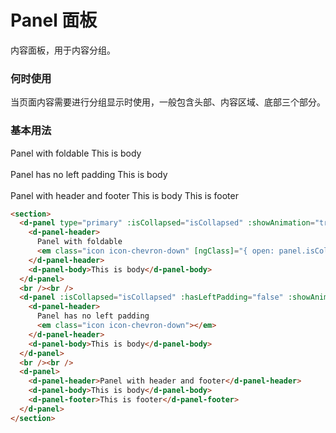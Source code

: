 # Panel 面板

内容面板，用于内容分组。

### 何时使用

当页面内容需要进行分组显示时使用，一般包含头部、内容区域、底部三个部分。

### 基本用法

<section>
  <d-panel type="primary" :isCollapsed="isCollapsed" :showAnimation="true" :beforeToggle="(e)=>{return true;}">
    <d-panel-header>
      Panel with foldable
      <!-- <em class="icon icon-chevron-down" [ngClass]="{ open: panel.isCollapsed }"></em> -->
    </d-panel-header>
    <d-panel-body>This is body</d-panel-body>
  </d-panel>
  <br /><br />
  <d-panel :isCollapsed="true" :hasLeftPadding="false" :showAnimation="true">
    <d-panel-header>
      Panel has no left padding
      <em class="icon icon-chevron-down"></em>
    </d-panel-header>
    <d-panel-body>This is body</d-panel-body>
  </d-panel>
  <br /><br />
  <d-panel>
    <d-panel-header>Panel with header and footer</d-panel-header>
    <d-panel-body>This is body</d-panel-body>
    <d-panel-footer>This is footer</d-panel-footer>
  </d-panel>
</section>

```html
<section>
  <d-panel type="primary" :isCollapsed="isCollapsed" :showAnimation="true">
    <d-panel-header>
      Panel with foldable
      <em class="icon icon-chevron-down" [ngClass]="{ open: panel.isCollapsed }"></em>
    </d-panel-header>
    <d-panel-body>This is body</d-panel-body>
  </d-panel>
  <br /><br />
  <d-panel :isCollapsed="isCollapsed" :hasLeftPadding="false" :showAnimation="true">
    <d-panel-header>
      Panel has no left padding
      <em class="icon icon-chevron-down"></em>
    </d-panel-header>
    <d-panel-body>This is body</d-panel-body>
  </d-panel>
  <br /><br />
  <d-panel>
    <d-panel-header>Panel with header and footer</d-panel-header>
    <d-panel-body>This is body</d-panel-body>
    <d-panel-footer>This is footer</d-panel-footer>
  </d-panel>
</section>
```

<script lang="ts">
import { defineComponent, ref } from 'vue'

export default defineComponent({
  setup() {
    const isCollapsed = ref(true)

    return {
      isCollapsed,
    }
  }
})
</script>

